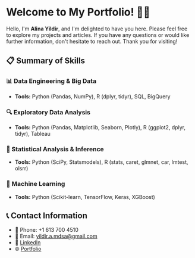 # Welcome to My Portfolio! 👩‍💻

Hello, I'm **Alina Yildir**, and I'm delighted to have you here. Please feel free to explore my projects and articles. If you have any questions or would like further information, don't hesitate to reach out. Thank you for visiting!

## 📋 Summary of Skills

### 📊 Data Engineering & Big Data
- **Tools:** Python (Pandas, NumPy), R (dplyr, tidyr), SQL, BigQuery

### 🔍 Exploratory Data Analysis
- **Tools:** Python (Pandas, Matplotlib, Seaborn, Plotly), R (ggplot2, dplyr, tidyr), Tableau

### 📐 Statistical Analysis & Inference
- **Tools:** Python (SciPy, Statsmodels), R (stats, caret, glmnet, car, lmtest, olsrr)

### 🤖 Machine Learning
- **Tools:** Python (Scikit-learn, TensorFlow, Keras, XGBoost)

## 📞 Contact Information

- 📱 Phone: +1 613 700 4510  
- 📧 Email: yildir.a.mdsa@gmail.com  
- 🔗 [LinkedIn](https://www.linkedin.com/in/yildiramdsa/)  
- 🌐 [Portfolio](https://yildiramdsa.github.io)
